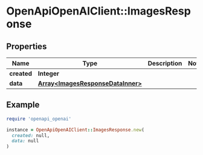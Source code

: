 # OpenApiOpenAIClient::ImagesResponse

## Properties

| Name | Type | Description | Notes |
| ---- | ---- | ----------- | ----- |
| **created** | **Integer** |  |  |
| **data** | [**Array&lt;ImagesResponseDataInner&gt;**](ImagesResponseDataInner.md) |  |  |

## Example

```ruby
require 'openapi_openai'

instance = OpenApiOpenAIClient::ImagesResponse.new(
  created: null,
  data: null
)
```

